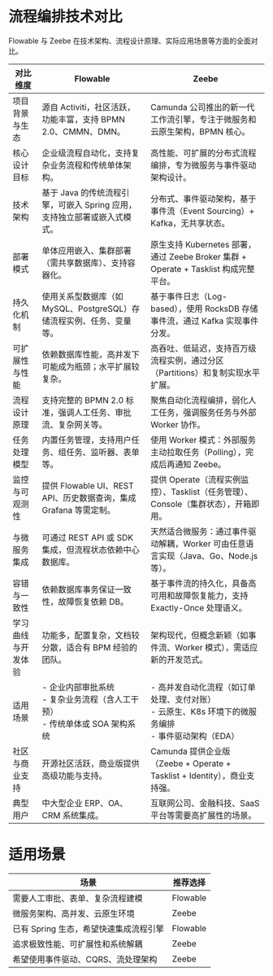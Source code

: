 # 流程编排技术对比

Flowable 与 Zeebe 在技术架构、流程设计原理、实际应用场景等方面的全面对比。

| 对比维度           | Flowable                                                                        | Zeebe                                                                                                   |
|--------------------|---------------------------------------------------------------------------------|---------------------------------------------------------------------------------------------------------|
| 项目背景与生态     | 源自 Activiti，社区活跃，功能丰富，支持 BPMN 2.0、CMMN、DMN。                   | Camunda 公司推出的新一代工作流引擎，专注于微服务和云原生架构，BPMN 核心。                               |
| 核心设计目标       | 企业级流程自动化，支持复杂业务流程和传统单体架构。                              | 高性能、可扩展的分布式流程编排，专为微服务与事件驱动架构设计。                                          |
| 技术架构           | 基于 Java 的传统流程引擎，可嵌入 Spring 应用，支持独立部署或嵌入式模式。        | 分布式、事件驱动架构，基于事件流（Event Sourcing）+ Kafka，无共享状态。                                 |
| 部署模式           | 单体应用嵌入、集群部署（需共享数据库）、支持容器化。                            | 原生支持 Kubernetes 部署，通过 Zeebe Broker 集群 + Operate + Tasklist 构成完整平台。                    |
| 持久化机制         | 使用关系型数据库（如 MySQL、PostgreSQL）存储流程实例、任务、变量等。            | 基于事件日志（Log-based），使用 RocksDB 存储事件流，通过 Kafka 实现事件分发。                           |
| 可扩展性与性能     | 依赖数据库性能，高并发下可能成为瓶颈；水平扩展较复杂。                          | 高吞吐、低延迟，支持百万级流程实例，通过分区（Partitions）和复制实现水平扩展。                          |
| 流程设计原理       | 支持完整的 BPMN 2.0 标准，强调人工任务、审批流、复杂网关等。                    | 聚焦自动化流程编排，弱化人工任务，强调服务任务与外部 Worker 协作。                                      |
| 任务处理模型       | 内置任务管理，支持用户任务、组任务、监听器、表单等。                            | 使用 Worker 模式：外部服务主动拉取任务（Polling），完成后再通知 Zeebe。                                 |
| 监控与可观测性     | 提供 Flowable UI、REST API、历史数据查询，集成 Grafana 等需定制。               | 提供 Operate（流程实例监控）、Tasklist（任务管理）、Console（集群状态），开箱即用。                     |
| 与微服务集成       | 可通过 REST API 或 SDK 集成，但流程状态依赖中心数据库。                         | 天然适合微服务：通过事件驱动解耦，Worker 可由任意语言实现（Java、Go、Node.js 等）。                     |
| 容错与一致性       | 依赖数据库事务保证一致性，故障恢复依赖 DB。                                     | 基于事件流的持久化，具备高可用和故障恢复能力，支持 Exactly-Once 处理语义。                              |
| 学习曲线与开发体验 | 功能多，配置复杂，文档较分散，适合有 BPM 经验的团队。                           | 架构现代，但概念新颖（如事件流、Worker 模式），需适应新的开发范式。                                     |
| 适用场景           | - 企业内部审批系统<br>- 复杂业务流程（含人工干预）<br>- 传统单体或 SOA 架构系统 | - 高并发自动化流程（如订单处理、支付对账）<br>- 云原生、K8s 环境下的微服务编排<br>- 事件驱动架构（EDA） |
| 社区与商业支持     | 开源社区活跃，商业版提供高级功能与支持。                                        | Camunda 提供企业版（Zeebe + Operate + Tasklist + Identity），商业支持强。                               |
| 典型用户           | 中大型企业 ERP、OA、CRM 系统集成。                                              | 互联网公司、金融科技、SaaS 平台等需要高扩展性的场景。                                                   |


# 适用场景

| 场景                                   | 推荐选择 |
|----------------------------------------|----------|
| 需要人工审批、表单、复杂流程建模       | Flowable |
| 微服务架构、高并发、云原生环境         | Zeebe    |
| 已有 Spring 生态，希望快速集成流程引擎 | Flowable |
| 追求极致性能、可扩展性和系统解耦       | Zeebe    |
| 希望使用事件驱动、CQRS、流处理架构     | Zeebe    |
